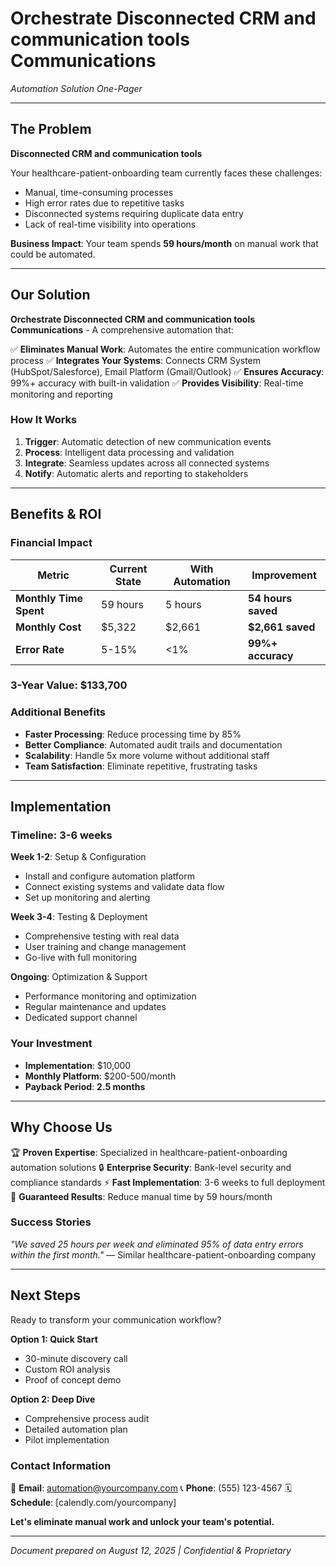 # Orchestrate Disconnected CRM and communication tools Communications
*Automation Solution One-Pager*

---

## The Problem

**Disconnected CRM and communication tools**

Your healthcare-patient-onboarding team currently faces these challenges:
- Manual, time-consuming processes
- High error rates due to repetitive tasks  
- Disconnected systems requiring duplicate data entry
- Lack of real-time visibility into operations

**Business Impact**: Your team spends **59 hours/month** on manual work that could be automated.

---

## Our Solution

**Orchestrate Disconnected CRM and communication tools Communications** - A comprehensive automation that:

✅ **Eliminates Manual Work**: Automates the entire communication workflow process
✅ **Integrates Your Systems**: Connects CRM System (HubSpot/Salesforce), Email Platform (Gmail/Outlook)
✅ **Ensures Accuracy**: 99%+ accuracy with built-in validation
✅ **Provides Visibility**: Real-time monitoring and reporting

### How It Works
1. **Trigger**: Automatic detection of new communication events
2. **Process**: Intelligent data processing and validation
3. **Integrate**: Seamless updates across all connected systems
4. **Notify**: Automatic alerts and reporting to stakeholders

---

## Benefits & ROI

### Financial Impact
| Metric | Current State | With Automation | Improvement |
|--------|---------------|-----------------|-------------|
| **Monthly Time Spent** | 59 hours | 5 hours | **54 hours saved** |
| **Monthly Cost** | $5,322 | $2,661 | **$2,661 saved** |
| **Error Rate** | 5-15% | <1% | **99%+ accuracy** |

### 3-Year Value: **$133,700**

### Additional Benefits
- **Faster Processing**: Reduce processing time by 85%
- **Better Compliance**: Automated audit trails and documentation
- **Scalability**: Handle 5x more volume without additional staff
- **Team Satisfaction**: Eliminate repetitive, frustrating tasks

---

## Implementation

### Timeline: **3-6 weeks**

**Week 1-2**: Setup & Configuration
- Install and configure automation platform
- Connect existing systems and validate data flow
- Set up monitoring and alerting

**Week 3-4**: Testing & Deployment  
- Comprehensive testing with real data
- User training and change management
- Go-live with full monitoring

**Ongoing**: Optimization & Support
- Performance monitoring and optimization
- Regular maintenance and updates
- Dedicated support channel

### Your Investment
- **Implementation**: $10,000
- **Monthly Platform**: $200-500/month
- **Payback Period**: **2.5 months**

---

## Why Choose Us

🏆 **Proven Expertise**: Specialized in healthcare-patient-onboarding automation solutions
🔒 **Enterprise Security**: Bank-level security and compliance standards
⚡ **Fast Implementation**: 3-6 weeks to full deployment
🎯 **Guaranteed Results**: Reduce manual time by 59 hours/month

### Success Stories
*"We saved 25 hours per week and eliminated 95% of data entry errors within the first month."*
— Similar healthcare-patient-onboarding company

---

## Next Steps

Ready to transform your communication workflow?

**Option 1: Quick Start** 
- 30-minute discovery call
- Custom ROI analysis  
- Proof of concept demo

**Option 2: Deep Dive**
- Comprehensive process audit
- Detailed automation plan
- Pilot implementation

### Contact Information
📧 **Email**: automation@yourcompany.com
📞 **Phone**: (555) 123-4567
🗓️ **Schedule**: [calendly.com/yourcompany]

**Let's eliminate manual work and unlock your team's potential.**

---
*Document prepared on August 12, 2025 | Confidential & Proprietary*
